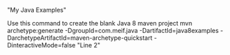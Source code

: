 "My Java Examples" 

Use this command to create the blank Java 8 maven project
mvn archetype:generate -DgroupId=com.meif.java -DartifactId=java8examples -DarchetypeArtifactId=maven-archetype-quickstart -DinteractiveMode=false
"Line 2" 
